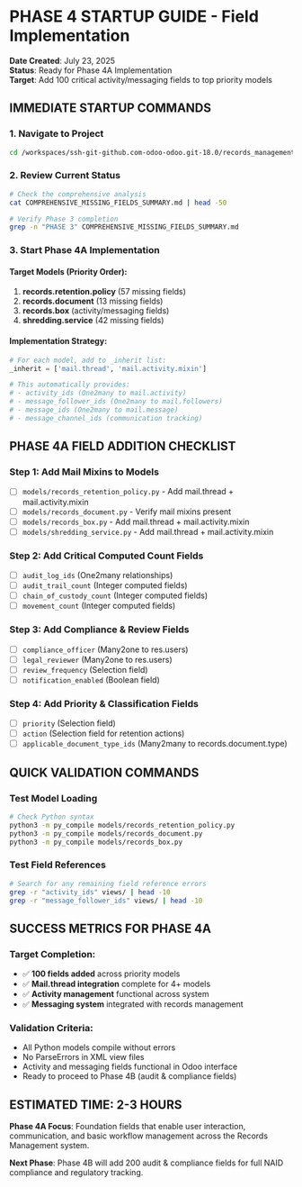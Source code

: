 # PHASE 4 STARTUP GUIDE - Field Implementation

**Date Created**: July 23, 2025  
**Status**: Ready for Phase 4A Implementation  
**Target**: Add 100 critical activity/messaging fields to top priority models

## IMMEDIATE STARTUP COMMANDS

### 1. Navigate to Project
```bash
cd /workspaces/ssh-git-github.com-odoo-odoo.git-18.0/records_management
```

### 2. Review Current Status
```bash
# Check the comprehensive analysis
cat COMPREHENSIVE_MISSING_FIELDS_SUMMARY.md | head -50

# Verify Phase 3 completion
grep -n "PHASE 3" COMPREHENSIVE_MISSING_FIELDS_SUMMARY.md
```

### 3. Start Phase 4A Implementation

#### Target Models (Priority Order):
1. **records.retention.policy** (57 missing fields)
2. **records.document** (13 missing fields)  
3. **records.box** (activity/messaging fields)
4. **shredding.service** (42 missing fields)

#### Implementation Strategy:
```python
# For each model, add to _inherit list:
_inherit = ['mail.thread', 'mail.activity.mixin']

# This automatically provides:
# - activity_ids (One2many to mail.activity)
# - message_follower_ids (One2many to mail.followers)  
# - message_ids (One2many to mail.message)
# - message_channel_ids (communication tracking)
```

## PHASE 4A FIELD ADDITION CHECKLIST

### Step 1: Add Mail Mixins to Models
- [ ] `models/records_retention_policy.py` - Add mail.thread + mail.activity.mixin
- [ ] `models/records_document.py` - Verify mail mixins present  
- [ ] `models/records_box.py` - Add mail.thread + mail.activity.mixin
- [ ] `models/shredding_service.py` - Add mail.thread + mail.activity.mixin

### Step 2: Add Critical Computed Count Fields
- [ ] `audit_log_ids` (One2many relationships)
- [ ] `audit_trail_count` (Integer computed fields)
- [ ] `chain_of_custody_count` (Integer computed fields)
- [ ] `movement_count` (Integer computed fields)

### Step 3: Add Compliance & Review Fields
- [ ] `compliance_officer` (Many2one to res.users)
- [ ] `legal_reviewer` (Many2one to res.users)
- [ ] `review_frequency` (Selection field)
- [ ] `notification_enabled` (Boolean field)

### Step 4: Add Priority & Classification Fields
- [ ] `priority` (Selection field)
- [ ] `action` (Selection field for retention actions)
- [ ] `applicable_document_type_ids` (Many2many to records.document.type)

## QUICK VALIDATION COMMANDS

### Test Model Loading
```bash
# Check Python syntax
python3 -m py_compile models/records_retention_policy.py
python3 -m py_compile models/records_document.py
python3 -m py_compile models/records_box.py
```

### Test Field References
```bash
# Search for any remaining field reference errors
grep -r "activity_ids" views/ | head -10
grep -r "message_follower_ids" views/ | head -10
```

## SUCCESS METRICS FOR PHASE 4A

### Target Completion:
- ✅ **100 fields added** across priority models
- ✅ **Mail.thread integration** complete for 4+ models
- ✅ **Activity management** functional across system
- ✅ **Messaging system** integrated with records management

### Validation Criteria:
- All Python models compile without errors
- No ParseErrors in XML view files  
- Activity and messaging fields functional in Odoo interface
- Ready to proceed to Phase 4B (audit & compliance fields)

## ESTIMATED TIME: 2-3 HOURS

**Phase 4A Focus**: Foundation fields that enable user interaction, communication, and basic workflow management across the Records Management system.

**Next Phase**: Phase 4B will add 200 audit & compliance fields for full NAID compliance and regulatory tracking.
